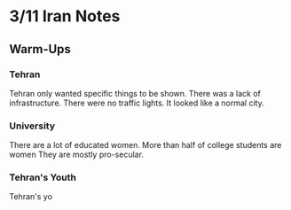 # 3/11 Iran Notes
## Warm-Ups
### Tehran
Tehran only wanted specific things to be shown. There was a lack of infrastructure. There were no traffic lights. It looked like a normal city.
### University
There are a lot of educated women. More than half of college students are women They are mostly pro-secular. 
### Tehran's Youth
Tehran's yo
<!--stackedit_data:
eyJoaXN0b3J5IjpbLTI0MTE1NDMyNV19
-->